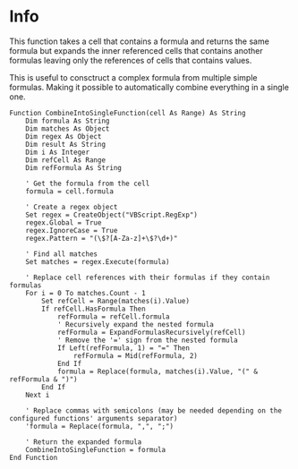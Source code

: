 # Info

This function takes a cell that contains a formula and returns the same formula but expands the inner referenced cells that contains another formulas leaving only the references of cells that contains values.

This is useful to consctruct a complex formula from multiple
simple formulas. Making it possible to automatically combine
everything in a single one.

```VBScript
Function CombineIntoSingleFunction(cell As Range) As String
    Dim formula As String
    Dim matches As Object
    Dim regex As Object
    Dim result As String
    Dim i As Integer
    Dim refCell As Range
    Dim refFormula As String
   
    ' Get the formula from the cell
    formula = cell.formula
   
    ' Create a regex object
    Set regex = CreateObject("VBScript.RegExp")
    regex.Global = True
    regex.IgnoreCase = True
    regex.Pattern = "(\$?[A-Za-z]+\$?\d+)"
   
    ' Find all matches
    Set matches = regex.Execute(formula)
   
    ' Replace cell references with their formulas if they contain formulas
    For i = 0 To matches.Count - 1
        Set refCell = Range(matches(i).Value)
        If refCell.HasFormula Then
            refFormula = refCell.formula
            ' Recursively expand the nested formula
            refFormula = ExpandFormulasRecursively(refCell)
            ' Remove the '=' sign from the nested formula
            If Left(refFormula, 1) = "=" Then
                refFormula = Mid(refFormula, 2)
            End If
            formula = Replace(formula, matches(i).Value, "(" & refFormula & ")")
        End If
    Next i
   
    ' Replace commas with semicolons (may be needed depending on the configured functions' arguments separator)
    'formula = Replace(formula, ",", ";")
   
    ' Return the expanded formula
    CombineIntoSingleFunction = formula
End Function
```
